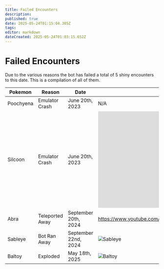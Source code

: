 ```yaml
---
title: Failed Encounters
description: 
published: true
date: 2025-05-24T01:15:04.305Z
tags: 
editor: markdown
dateCreated: 2025-05-24T01:03:15.652Z
---
```


# Failed Encounters
Due to the various reasons the bot has failed a total of 5 shiny encounters to this date. This is a compilation of all of them.

| Pokemon   | Reason          | Date                 | Clip                                                                 |
|-----------|-----------------|----------------------|----------------------------------------------------------------------|
| Poochyena | Emulator Crash  | June 20th, 2023      | N/A                                                                  |
| Silcoon   | Emulator Crash  | June 20th, 2023      | <iframe width="560" height="315" src="https://www.youtube.com/embed/_h8KPsFqEyA" frameborder="0" allowfullscreen></iframe>|
| Abra      | Teleported Away | September 20th, 2024 | https://www.youtube.com/watch?v=_h8KPsFqEyA |
| Sableye   | Bot Ran Away    | September 22nd, 2024 | ![Sableye](https://youtu.be/n_YxqYjO49s?list=PL6CcfJ4z__qcr8IGl485gJrlCnR7nnxp4) |
| Baltoy    | Exploded        | May 18th, 2025       | ![Baltoy](https://youtu.be/DZ3q8ZGJdBM?list=PL6CcfJ4z__qcr8IGl485gJrlCnR7nnxp4) |